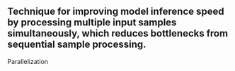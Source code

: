 Technique for improving model inference speed by processing multiple input samples simultaneously, which reduces bottlenecks from sequential sample processing.
---
Parallelization
